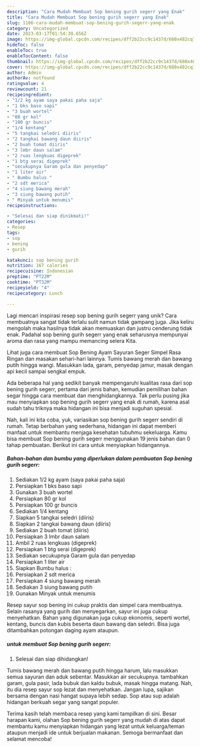 ```yaml
---
description: "Cara Mudah Membuat Sop bening gurih segerr yang Enak"
title: "Cara Mudah Membuat Sop bening gurih segerr yang Enak"
slug: 1186-cara-mudah-membuat-sop-bening-gurih-segerr-yang-enak
category: Uncategorized
date: 2023-03-17T01:54:39.656Z
image: https://img-global.cpcdn.com/recipes/dff2b22cc9c1437d/680x482cq70/sop-bening-gurih-segerr-foto-resep-utama.jpg
hideToc: false
enableToc: true
enableTocContent: false
thumbnail: https://img-global.cpcdn.com/recipes/dff2b22cc9c1437d/680x482cq70/sop-bening-gurih-segerr-foto-resep-utama.jpg
cover: https://img-global.cpcdn.com/recipes/dff2b22cc9c1437d/680x482cq70/sop-bening-gurih-segerr-foto-resep-utama.jpg
author: Admin
authorAv: notfound
ratingvalue: 4
reviewcount: 21
recipeingredient:
- "1/2 kg ayam saya pakai paha saja"
- "1 bks baso sapi"
- "3 buah wortel"
- "80 gr kol"
- "100 gr buncis"
- "1/4 kentang"
- "5 tangkai seledri diiris"
- "2 tangkai bawang daun diiris"
- "2 buah tomat diiris"
- "3 lmbr daun salam"
- "2 ruas lengkuas digeprek"
- "1 btg serai digeprek"
- "secukupnya Garam gula dan penyedap"
- "1 liter air"
- " Bumbu halus "
- "2 sdt merica"
- "4 siung bawang merah"
- "3 siung bawang putih"
- " Minyak untuk menumis"
recipeinstructions:

- "Selesai dan siap dinikmati!"
categories:
- Resep
tags:
- sop
- bening
- gurih

katakunci: sop bening gurih 
nutrition: 167 calories
recipecuisine: Indonesian
preptime: "PT22M"
cooktime: "PT32M"
recipeyield: "4"
recipecategory: Lunch

---
```





Lagi mencari inspirasi resep sop bening gurih segerr yang unik? Cara membuatnya sangat tidak terlalu sulit namun tidak gampang juga. Jika keliru mengolah maka hasilnya tidak akan memuaskan dan justru cenderung tidak enak. Padahal sop bening gurih segerr yang enak seharusnya mempunyai aroma dan rasa yang mampu memancing selera Kita.





Lihat juga cara membuat Sop Bening Ayam Sayuran Seger Simpel Rasa Ringan dan masakan sehari-hari lainnya. Tumis bawang merah dan bawang putih hingga wangi. Masukkan lada, garam, penyedap jamur, masak dengan api kecil sampai sengkal empuk.

Ada beberapa hal yang sedikit banyak mempengaruhi kualitas rasa dari sop bening gurih segerr, pertama dari jenis bahan, kemudian pemilihan bahan segar hingga cara membuat dan menghidangkannya. Tak perlu pusing jika mau menyiapkan sop bening gurih segerr yang enak di rumah, karena asal sudah tahu triknya maka hidangan ini bisa menjadi suguhan spesial.






Nah, kali ini kita coba, yuk, variasikan sop bening gurih segerr sendiri di rumah. Tetap berbahan yang sederhana, hidangan ini dapat memberi manfaat untuk membantu menjaga kesehatan tubuhmu sekeluarga. Kamu bisa membuat Sop bening gurih segerr menggunakan 19 jenis bahan dan 0 tahap pembuatan. Berikut ini cara untuk menyiapkan hidangannya.

<!--inarticleads1-->

##### Bahan-bahan dan bumbu yang diperlukan dalam pembuatan Sop bening gurih segerr:

1. Sediakan 1/2 kg ayam (saya pakai paha saja)
1. Persiapkan 1 bks baso sapi
1. Gunakan 3 buah wortel
1. Persiapkan 80 gr kol
1. Persiapkan 100 gr buncis
1. Sediakan 1/4 kentang
1. Siapkan 5 tangkai seledri (diiris)
1. Siapkan 2 tangkai bawang daun (diiris)
1. Sediakan 2 buah tomat (diiris)
1. Persiapkan 3 lmbr daun salam
1. Ambil 2 ruas lengkuas (digeprek)
1. Persiapkan 1 btg serai (digeprek)
1. Sediakan secukupnya Garam gula dan penyedap
1. Persiapkan 1 liter air
1. Siapkan  Bumbu halus :
1. Persiapkan 2 sdt merica
1. Persiapkan 4 siung bawang merah
1. Sediakan 3 siung bawang putih
1. Gunakan  Minyak untuk menumis


Resep sayur sop bening ini cukup praktis dan simpel cara membuatnya. Selain rasanya yang gurih dan menyegarkan, sayur ini juga cukup menyehatkan. Bahan yang digunakan juga cukup ekonomis, seperti wortel, kentang, buncis dan kubis beserta daun bawang dan seledri. Bisa juga ditambahkan potongan daging ayam ataupun. 

<!--inarticleads2-->

#####  untuk membuat Sop bening gurih segerr:


1. Selesai dan siap dihidangkan!

Tumis bawang merah dan bawang putih hingga harum, lalu masukkan semua sayuran dan aduk sebentar. Masukkan air secukupnya. tambahkan garam, gula pasir, lada bubuk dan kaldu bubuk, masak hingga matang. Nah, itu dia resep sayur sop lezat dan menyehatkan. Jangan lupa, sajikan bersama dengan nasi hangat supaya lebih sedap. Sop atau sup adalah hidangan berkuah segar yang sangat populer. 

Terima kasih telah membaca resep yang kami tampilkan di sini. Besar harapan kami, olahan Sop bening gurih segerr yang mudah di atas dapat membantu kamu menyiapkan hidangan yang lezat untuk keluarga/teman ataupun menjadi ide untuk berjualan makanan. Semoga bermanfaat dan selamat mencoba!
